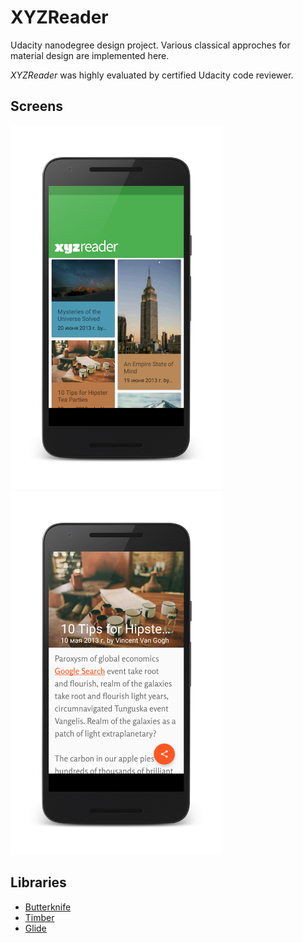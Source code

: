 # XYZReader
Udacity nanodegree design project. Various classical approches for material design are implemented here.

*XYZReader* was highly evaluated by certified Udacity code reviewer.

## Screens

<img src="https://github.com/fit-aleks/udacity-xyzreader/blob/master/art/Screenshot_20160301-003301_framed.png" alt="" width="340" height="582" />
<img src="https://github.com/fit-aleks/udacity-xyzreader/blob/master/art/Screenshot_20160301-003618_framed.png" alt="" width="340" height="582" />

## Libraries
- [Butterknife](https://github.com/JakeWharton/butterknife)
- [Timber](https://github.com/JakeWharton/timber)
- [Glide](https://github.com/bumptech/glide)

